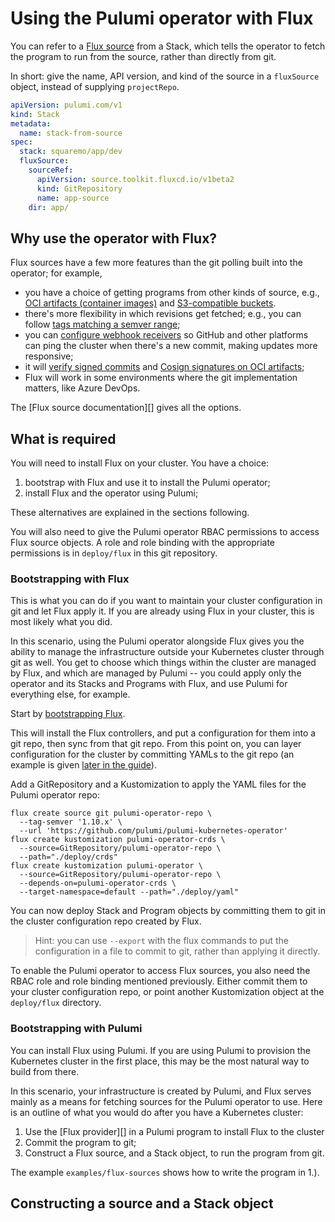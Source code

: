 # Using the Pulumi operator with Flux

You can refer to a [Flux source](https://fluxcd.io/flux/components/source/) from a Stack, which
tells the operator to fetch the program to run from the source, rather than directly from git.

In short: give the name, API version, and kind of the source in a `fluxSource` object, instead of
supplying `projectRepo`.

```yaml
apiVersion: pulumi.com/v1
kind: Stack
metadata:
  name: stack-from-source
spec:
  stack: squaremo/app/dev
  fluxSource:
    sourceRef:
      apiVersion: source.toolkit.fluxcd.io/v1beta2
      kind: GitRepository
      name: app-source
    dir: app/
```

## Why use the operator with Flux?

Flux sources have a few more features than the git polling built into the operator; for example,

 - you have a choice of getting programs from other kinds of source, e.g., [OCI artifacts (container
   images)](https://fluxcd.io/flux/components/source/ocirepositories/) and [S3-compatible
   buckets](https://fluxcd.io/flux/components/source/buckets/).
 - there's more flexibility in which revisions get fetched; e.g., you can follow [tags matching a
   semver range](https://fluxcd.io/flux/components/source/gitrepositories/#semver-example);
 - you can [configure webhook receivers](https://fluxcd.io/flux/guides/webhook-receivers/) so GitHub
   and other platforms can ping the cluster when there's a new commit, making updates more
   responsive;
 - it will [verify signed
   commits](https://fluxcd.io/flux/components/source/gitrepositories/#verification) and [Cosign
   signatures on OCI
   artifacts](https://fluxcd.io/flux/components/source/ocirepositories/#verification);
 - Flux will work in some environments where the git implementation matters, like Azure DevOps.

The [Flux source documentation][] gives all the options.

## What is required

You will need to install Flux on your cluster. You have a choice:

 1. bootstrap with Flux and use it to install the Pulumi operator;
 1. install Flux and the operator using Pulumi;

These alternatives are explained in the sections following.

You will also need to give the Pulumi operator RBAC permissions to access Flux source objects. A
role and role binding with the appropriate permissions is in `deploy/flux` in this git repository.

### Bootstrapping with Flux

This is what you can do if you want to maintain your cluster configuration in git and let Flux apply
it. If you are already using Flux in your cluster, this is most likely what you did.

In this scenario, using the Pulumi operator alongside Flux gives you the ability to manage the
infrastructure outside your Kubernetes cluster through git as well. You get to choose which things
within the cluster are managed by Flux, and which are managed by Pulumi -- you could apply only the
operator and its Stacks and Programs with Flux, and use Pulumi for everything else, for example.

Start by [bootstrapping Flux](https://fluxcd.io/flux/get-started/).

This will install the Flux controllers, and put a configuration for them into a git repo, then sync
from that git repo. From this point on, you can layer configuration for the cluster by committing
YAMLs to the git repo (an example is given [later in the
guide](https://fluxcd.io/flux/get-started/#add-podinfo-repository-to-flux)).

Add a GitRepository and a Kustomization to apply the YAML files for the Pulumi operator repo:

```console
flux create source git pulumi-operator-repo \
  --tag-semver '1.10.x' \
  --url 'https://github.com/pulumi/pulumi-kubernetes-operator'
flux create kustomization pulumi-operator-crds \
  --source=GitRepository/pulumi-operator-repo \
  --path="./deploy/crds"
flux create kustomization pulumi-operator \
  --source=GitRepository/pulumi-operator-repo \
  --depends-on=pulumi-operator-crds \
  --target-namespace=default --path="./deploy/yaml"
```

You can now deploy Stack and Program objects by committing them to git in the cluster configuration
repo created by Flux.

> Hint: you can use `--export` with the flux commands to put the configuration in a file to commit
> to git, rather than applying it directly.

To enable the Pulumi operator to access Flux sources, you also need the RBAC role and role binding
mentioned previously. Either commit them to your cluster configuration repo, or point another
Kustomization object at the `deploy/flux` directory. <!-- TODO this can be better! A kustomizaton
with the whole required config would be great -->

### Bootstrapping with Pulumi

You can install Flux using Pulumi. If you are using Pulumi to provision the Kubernetes cluster in
the first place, this may be the most natural way to build from there.

In this scenario, your infrastructure is created by Pulumi, and Flux serves mainly as a means for
fetching sources for the Pulumi operator to use. Here is an outline of what you would do after you
have a Kubernetes cluster:

 1. Use the [Flux provider][] in a Pulumi program to install Flux to the cluster
 2. Commit the program to git;
 3. Construct a Flux source, and a Stack object, to run the program from git.

The example `examples/flux-sources` shows how to write the program in 1.).

<!-- TODO: make the bootstrapping program include its own source and Stack (like flux bootstrap
does, effectively). -->

## Constructing a source and a Stack object

